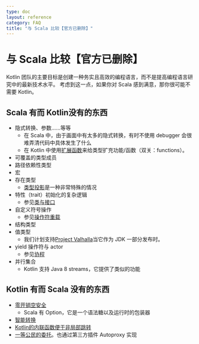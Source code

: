 ```yaml
---
type: doc
layout: reference
category: FAQ
title: "与 Scala 比较【官方已删除】"
---
```


# 与 Scala 比较【官方已删除】

Kotlin 团队的主要目标是创建一种务实且高效的编程语言，而不是提高编程语言研究中的最新技术水平。
考虑到这一点，如果你对 Scala 感到满意，那你很可能不需要 Kotlin。

## Scala 有而 Kotlin没有的东西

* 隐式转换、参数……等等
    * 在 Scala 中，由于画面中有太多的隐式转换，有时不使用 debugger 会很难弄清代码中具体发生了什么
    * 在 Kotlin 中使用[扩展函数](extensions.html)来给类型扩充功能/函数（双关：functions）。
* 可覆盖的类型成员
* 路径依赖性类型
* 宏
* 存在类型
    * [类型投影](generics.html#类型投影)是一种非常特殊的情况
* 特性（trait）初始化的复杂逻辑
    * 参见[类与接口](classes.html)
* 自定义符号操作
    * 参见[操作符重载](operator-overloading.html)
* 结构类型
* 值类型
    * 我们计划支持[Project Valhalla](http://openjdk.java.net/projects/valhalla/)当它作为 JDK 一部分发布时。
* yield 操作符与 actor
    * 参见[协程](coroutines.html)
* 并行集合
    * Kotlin 支持 Java 8 streams，它提供了类似的功能

## Kotlin 有而 Scala 没有的东西

* [零开销空安全](null-safety.html)
    * Scala 有 Option，它是一个语法糖以及运行时的包装器
* [智能转换](typecasts.html)
* [Kotlin的内联函数便于非局部跳转](inline-functions.html#内联函数)
* [一等公民的委托](delegation.html)。也通过第三方插件 Autoproxy 实现
